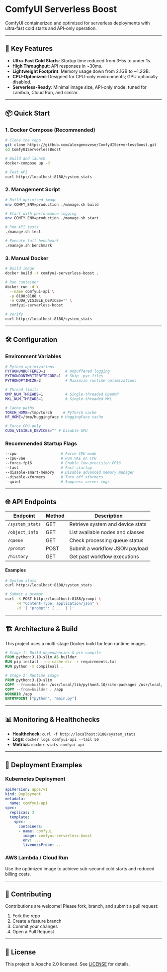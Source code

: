 # ComfyUI Serverless Boost

ComfyUI containerized and optimized for serverless deployments with ultra-fast cold starts and API-only operation.

---

## 🚀 Key Features

- **Ultra-Fast Cold Starts**: Startup time reduced from 3–5s to under 1s.
- **High Throughput**: API responses in ~30ms.
- **Lightweight Footprint**: Memory usage down from 2.1GB to ~1.2GB.
- **CPU-Optimized**: Designed for CPU-only environments; GPU optionally disabled.
- **Serverless-Ready**: Minimal image size, API-only mode, tuned for Lambda, Cloud Run, and similar.

---

## 📦 Quick Start

### 1. Docker Compose (Recommended)

```bash
# Clone the repo
git clone https://github.com/alexgenovese/ComfyUIServerlessBoost.git
cd ComfyUIServerlessBoost

# Build and launch
docker-compose up -d

# Test API
curl http://localhost:8188/system_stats
```

### 2. Management Script

```bash
# Build optimized image
env COMFY_ENV=production ./manage.sh build

# Start with performance logging
env COMFY_ENV=production ./manage.sh start

# Run API tests
./manage.sh test

# Execute full benchmark
./manage.sh benchmark
```

### 3. Manual Docker

```bash
# Build image
docker build -t comfyui-serverless-boost .

# Run container
docker run -d \
  --name comfyui-api \
  -p 8188:8188 \
  -e CUDA_VISIBLE_DEVICES="" \
  comfyui-serverless-boost

# Verify
curl http://localhost:8188/system_stats
```

---

## 🛠️ Configuration

### Environment Variables

```bash
# Python optimizations
PYTHONUNBUFFERED=1         # Unbuffered logging
PYTHONDONTWRITEBYTECODE=1  # Skip .pyc files
PYTHONOPTIMIZE=2           # Maximize runtime optimizations

# Thread limits
OMP_NUM_THREADS=1          # Single-threaded OpenMP
MKL_NUM_THREADS=1          # Single-threaded MKL

# Cache paths
TORCH_HOME=/tmp/torch     # PyTorch cache
HF_HOME=/tmp/huggingface # HuggingFace cache

# Force CPU-only
CUDA_VISIBLE_DEVICES="" # Disable GPU
```

### Recommended Startup Flags

```bash
--cpu                    # Force CPU mode
--cpu-vae                # Run VAE on CPU
--force-fp16             # Enable low-precision FP16
--fast                   # Fast startup
--disable-smart-memory   # Disable advanced memory manager
--disable-xformers       # Turn off xformers
--quiet                  # Suppress server logs
```

---

## 🌐 API Endpoints

| Endpoint         | Method | Description                       |
|------------------|--------|-----------------------------------|
| `/system_stats`  | GET    | Retrieve system and device stats  |
| `/object_info`   | GET    | List available nodes and classes  |
| `/queue`         | GET    | Check processing queue status     |
| `/prompt`        | POST   | Submit a workflow JSON payload    |
| `/history`       | GET    | Get past workflow executions      |

#### Examples

```bash
# System stats
curl http://localhost:8188/system_stats

# Submit a prompt
curl -X POST http://localhost:8188/prompt \
     -H "Content-Type: application/json" \
     -d '{ "prompt": { ... } }'
```

---

## 🏗️ Architecture & Build

This project uses a multi-stage Docker build for lean runtime images.

```dockerfile
# Stage 1: Build dependencies & pre-compile
FROM python:3.10-slim AS builder
RUN pip install --no-cache-dir -r requirements.txt
RUN python -m compileall .

# Stage 2: Runtime image
FROM python:3.10-slim
COPY --from=builder /usr/local/lib/python3.10/site-packages /usr/local/lib/python3.10/site-packages
COPY --from=builder . /app
WORKDIR /app
ENTRYPOINT ["python", "main.py"]
``` 

---

## 📊 Monitoring & Healthchecks

- **Healthcheck**: `curl -f http://localhost:8188/system_stats`
- **Logs**: `docker logs comfyui-api --tail 50`
- **Metrics**: `docker stats comfyui-api`

---

## 🚀 Deployment Examples

### Kubernetes Deployment

```yaml
apiVersion: apps/v1
kind: Deployment
metadata:
  name: comfyui-api
spec:
  replicas: 3
  template:
    spec:
      containers:
      - name: comfyui
        image: comfyui-serverless-boost
        env: ...
        livenessProbe: ...
```

### AWS Lambda / Cloud Run

Use the optimized image to achieve sub-second cold starts and reduced billing costs.

---

## 🤝 Contributing

Contributions are welcome! Please fork, branch, and submit a pull request:

1. Fork the repo
2. Create a feature branch
3. Commit your changes
4. Open a Pull Request

---

## 📄 License

This project is Apache 2.0 licensed. See [LICENSE](LICENSE) for details.
